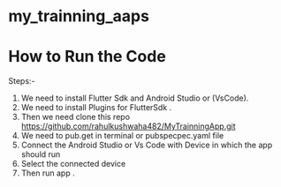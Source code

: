# my_trainning_aaps

# How to Run the Code

Steps:-
1) We need to install Flutter Sdk and Android Studio or (VsCode).
2) We need to install Plugins for FlutterSdk .
3) Then we need clone this repo https://github.com/rahulkushwaha482/MyTrainningApp.git
4) We need to pub.get in terminal or pubspecpec.yaml file 
5) Connect the Android Studio or Vs Code with Device in which the app should run
6) Select the connected device
7) Then run app .
